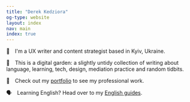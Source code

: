 ```yaml
---
title: "Derek Kedziora"
og-type: website
layout: index
nav: main
index: true
---
```


👋&emsp;I'm a UX writer and content strategist based in Kyiv, Ukraine.

🌿&emsp;This is a digital garden: a slightly untidy collection of writing about language, learning, tech, design, mediation practice and random tidbits.

📓&emsp;Check out my [portfolio](/portfolio) to see my professional work.

🗣&emsp;Learning English? Head over to my [English guides](/english).

